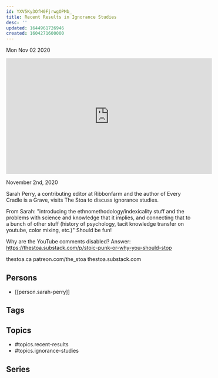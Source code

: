 ```yaml
---
id: YXV5Ky3OfH0FjrwgOPMb_
title: Recent Results in Ignorance Studies
desc: ''
updated: 1644961726946
created: 1604271600000
---
```





Mon Nov 02 2020

<iframe width="560" height="315" src="https://www.youtube.com/embed/EkdkOpr_m94" title="Recent Results in Ignorance Studies w/ Sarah Perry" frameborder="0" allow="accelerometer; autoplay; clipboard-write; encrypted-media; gyroscope; picture-in-picture" allowfullscreen ></iframe>

November 2nd, 2020

Sarah Perry, a contributing editor at Ribbonfarm and the author of Every Cradle is a Grave, visits The Stoa to discuss ignorance studies.

From Sarah: "introducing the ethnomethodology/indexicality stuff and the problems with science and knowledge that it implies, and connecting that to a bunch of other stuff (history of psychology, tacit knowledge transfer on youtube, color mixing, etc.)"
Should be fun!

Why are the YouTube comments disabled? Answer: https://thestoa.substack.com/p/stoic-punk-or-why-you-should-stop

thestoa.ca
patreon.com/the_stoa
thestoa.substack.com

## Persons

- [[person.sarah-perry]]

## Tags



## Topics

- #topics.recent-results
- #topics.ignorance-studies

## Series



